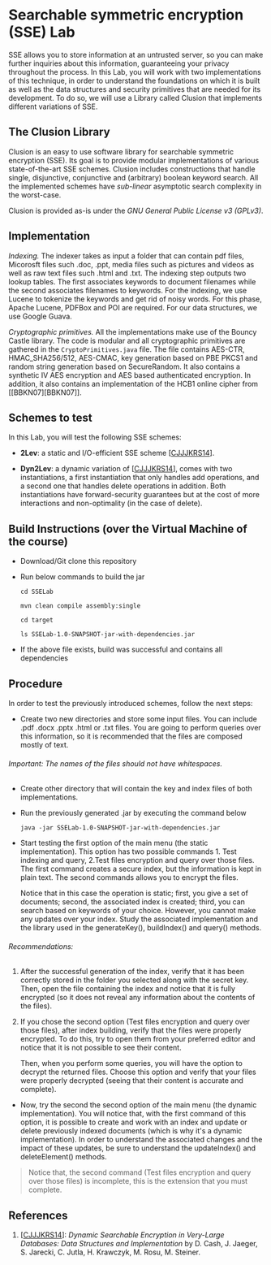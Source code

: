 # Searchable symmetric encryption (SSE) Lab

SSE allows you to store information at an untrusted server, so you can make further inquiries about this information, guaranteeing your privacy throughout the process. In this Lab, you will work with two implementations of this technique, in order to understand the foundations on which it is built as well as the data structures and security primitives that are needed for its development. To do so, we will use a Library called Clusion that implements different variations of SSE.

## The Clusion Library

Clusion is an easy to use software library for searchable symmetric encryption
(SSE). Its goal is to provide modular implementations of various
state-of-the-art SSE schemes. Clusion includes constructions that handle
single, disjunctive, conjunctive and (arbitrary) boolean keyword search.  All
the implemented schemes have *sub-linear* asymptotic search complexity in the
worst-case.  

Clusion is provided as-is under the *GNU General Public License v3 (GPLv3)*. 


## Implementation

*Indexing.* The indexer takes as input a folder that can contain pdf files,
Micorosft files such .doc, .ppt, media files such as pictures and videos as
well as raw text files such .html and .txt. The indexing step outputs two
lookup tables. The first associates keywords to document filenames while the
second associates filenames to keywords. For the indexing, we use Lucene to
tokenize the keywords and get rid of noisy words.  For this phase, Apache
Lucene, PDFBox and POI are required. For our data structures, we use Google
Guava.

*Cryptographic primitives.* All the implementations make use of the Bouncy
Castle library. The code is modular and all cryptographic primitives are
gathered in the `CryptoPrimitives.java` file.  The file contains AES-CTR,
HMAC_SHA256/512, AES-CMAC, key generation based on PBE PKCS1 and random string
generation based on SecureRandom.  It also contains a synthetic IV AES encryption and AES based authenticated encryption. 
In addition, it also contains an
implementation of the HCB1 online cipher from \[[BBKN07][BBKN07]\]. 


## Schemes to test 

In this Lab, you will test the following SSE schemes:

+ **2Lev**:  a static and I/O-efficient SSE scheme \[[CJJJKRS14][CJJJKRS14]]\. 

+ **Dyn2Lev**:  a dynamic variation of \[[CJJJKRS14][CJJJKRS14]], comes with two instantiations, a first instantiation that 
only handles add operations, and a second one that handles delete operations in addition. Both instantiations have forward-security guarantees but at the cost of more interactions and non-optimality (in the case of delete). 

## Build Instructions (over the Virtual Machine of the course)

+ Download/Git clone this repository
+ Run below commands to build the jar

	`cd SSELab`
	
	`mvn clean compile assembly:single`
	
	`cd target`
	
	`ls SSELab-1.0-SNAPSHOT-jar-with-dependencies.jar`
	
+ If the above file exists, build was successful and contains all dependencies


## Procedure

In order to test the previously introduced schemes, follow the next steps:

+ Create two new directories and store some input files. You can include .pdf .docx .pptx .html or .txt files. You are going to perform queries over this information, so it is recommended that the files are composed mostly of text.

###### Important: The names of the files should not have whitespaces. 

+ Create other directory that will contain the key and index files of both implementations.

+ Run the previously generated .jar by executing the command below

	`java -jar SSELab-1.0-SNAPSHOT-jar-with-dependencies.jar`

+ Start testing the first option of the main menu (the static implementation). This option has two possible commands 1. Test indexing and query, 2.Test files encryption and query over those files. The first command creates a secure index, but the information is kept in plain text. The second commands allows you to encrypt the files.

	Notice that in this case the operation is static; first, you give a set of documents; second, the associated index is created; third, you can search based on keywords of your choice. However, you cannot make any updates over your 		index. Study the associated implementation and the library used in the generateKey(), buildIndex() and query() methods.

###### Recommendations: 
1. After the successful generation of the index, verify that it has been correctly stored in the folder you selected along with the secret key. Then, open the file containing the index and notice that it is fully encrypted (so it does not reveal any information about the contents of the files).
2. If you chose the second option (Test files encryption and query over those files), after index building, verify that the files were properly encrypted. To do this, try to open them from your preferred editor and notice that it is not possible to see their content. 

	Then, when you perform some queries, you will have the option to decrypt the returned files. Choose this option and 		verify that your files were properly decrypted (seeing that their content is accurate and complete).

+ Now, try the second the second option of the main menu (the dynamic implementation). You will notice that, with the first command of this option, it is possible to create and work with an index and update or delete previously indexed documents (which is why it's a dynamic implementation). In order to understand the associated changes and the impact of these updates, be sure to understand the updateIndex() and deleteElement() methods.

> Notice that, the second command (Test files encryption and query over those files) is incomplete, this is the extension that you must complete. 

## References

1. \[[CJJJKRS14](https://eprint.iacr.org/2014/853.pdf)\]:  *Dynamic Searchable Encryption in Very-Large Databases: Data Structures and Implementation* by D. Cash, J. Jaeger, S. Jarecki, C. Jutla, H. Krawczyk, M. Rosu, M. Steiner.


[CJJJKRS14]: https://eprint.iacr.org/2014/853.pdf

